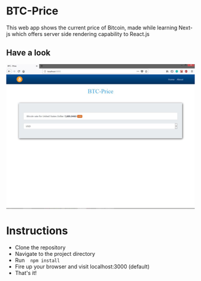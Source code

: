 # BTC-Price

This web app shows the current price of Bitcoin, made while learning Next-js which offers server side rendering capability to React.js

## Have a look

![image](https://github.com/jamesgeorge007/BTC-Price/blob/master/assets/image.JPG)

# Instructions

- Clone the repository
- Navigate to the project directory
- Run ` ` ` npm install ` ` `
- Fire up your browser and visit localhost:3000 (default)
- That's it!


